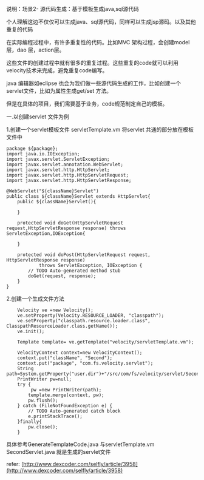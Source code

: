 说明：场景2- 源代码生成：基于模板生成java,sql源代码

个人理解这边不仅仅可以生成java、sql源代码，同样可以生成jsp源码。以及其他重复的代码

在实际编程过程中，有许多重复性的代码。比如MVC 架构过程，会创建model层，dao 层，action层。

这些文件的创建过程中就有很多的重复过程。这些重复的code就可以利用velocity技术来完成，避免重复code编写。

java 编辑器如eclipse 也会为我们做一些源代码生成的工作，比如创建一个servlet文件，比如为属性生成get/set 方法。

但是在具体的项目，我们需要基于业务，code规范制定自己的模板。

一.以创建servlet 文件为例

1.创建一个servlet模板文件 servletTemplate.vm
将servlet 共通的部分放在模板文件中

	package ${package};
	import java.io.IOException;
	import javax.servlet.ServletException;
	import javax.servlet.annotation.WebServlet;
	import javax.servlet.http.HttpServlet;
	import javax.servlet.http.HttpServletRequest;
	import javax.servlet.http.HttpServletResponse;
	
	@WebServlet("${className}Servlet")
	public class ${className}Servlet extends HttpServlet{
		public ${className}Servlet(){
		
		}
		
		protected void doGet(HttpServletRequest request,HttpServletResponse response) throws ServletException,IOException{
			
		}
		
		protected void doPost(HttpServletRequest request, HttpServletResponse response)
				throws ServletException, IOException {
			// TODO Auto-generated method stub
			doGet(request, response);
		}
	}

2.创建一个生成文件方法
		
		Velocity ve =new Velocity();
		ve.setProperty(Velocity.RESOURCE_LOADER, "classpath");
		ve.setProperty("classpath.resource.loader.class", ClasspathResourceLoader.class.getName());
		ve.init();
		
		Template template= ve.getTemplate("velocity/servletTemplate.vm");
		
		VelocityContext context=new VelocityContext();
		context.put("className", "Second");
		context.put("package", "com.fs.velocity.servlet");
		String path=System.getProperty("user.dir")+"/src/com/fs/velocity/servlet/SecondServlet.java";
		PrintWriter pw=null;
		try {
			 pw =new PrintWriter(path);
			template.merge(context, pw);
			pw.flush();
		} catch (FileNotFoundException e) {
			// TODO Auto-generated catch block
			e.printStackTrace();
		}finally{
			pw.close();
		}

具体参考GenerateTemplateCode.java 与servletTemplate.vm
SecondServlet.java 就是生成的servlet文件

refer:
[http://www.dexcoder.com/selfly/article/3958](http://www.dexcoder.com/selfly/article/3958)
